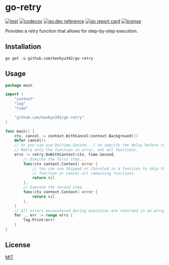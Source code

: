 # go-retry

[![test](https://github.com/kenkyu392/go-retry/workflows/test/badge.svg?branch=master)](https://github.com/kenkyu392/go-retry)
[![codecov](https://codecov.io/gh/kenkyu392/go-retry/branch/master/graph/badge.svg)](https://codecov.io/gh/kenkyu392/go-retry)
[![go.dev reference](https://img.shields.io/badge/go.dev-reference-00ADD8?logo=go)](https://pkg.go.dev/github.com/kenkyu392/go-retry)
[![go report card](https://goreportcard.com/badge/github.com/kenkyu392/go-retry)](https://goreportcard.com/report/github.com/kenkyu392/go-retry)
[![license](https://img.shields.io/github/license/kenkyu392/go-retry)](LICENSE)

Provides a retry function that allows for step-by-step execution.

## Installation

```
go get -u github.com/kenkyu392/go-retry
```

## Usage

```go
package main

import (
	"context"
	"log"
	"time"

	"github.com/kenkyu392/go-retry"
)

func main() {
	ctx, cancel := context.WithCancel(context.Background())
	defer cancel()
	// Or you can use Do(time.Second...) to specify the delay before retrying.
	// Retry only the function in error, not all functions.
	errs := retry.DoWithContext(ctx, time.Second,
		// Execute the first step...
		func(ctx context.Context) error {
			// You can use Skipped or Canceled in a function to skip the current
			// function or cancel all remaining functions.
			return nil
		},
		// Execute the second step...
		func(ctx context.Context) error {
			return nil
		},
	)
	// All errors encountered during execution are returned in an array.
	for _, err := range errs {
		log.Print(err)
	}
}
```

## License

[MIT](LICENSE)
